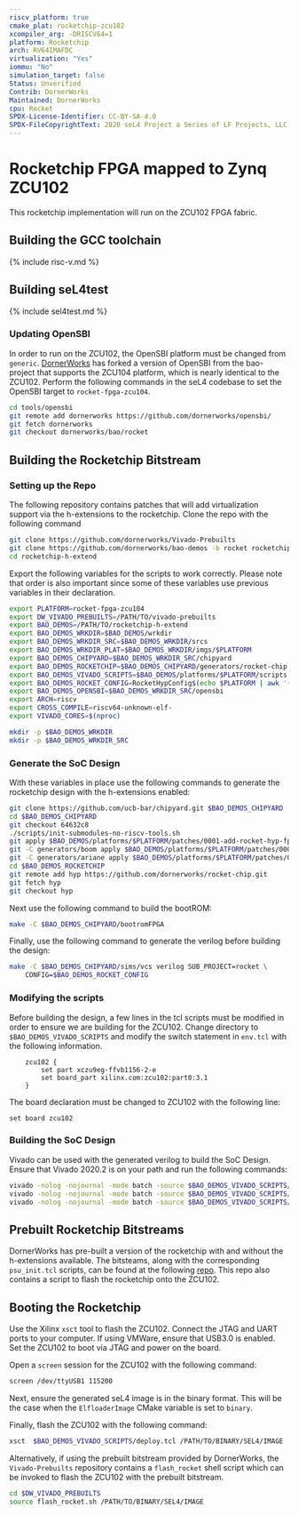 ```yaml
---
riscv_platform: true
cmake_plat: rocketchip-zcu102
xcompiler_arg: -DRISCV64=1
platform: Rocketchip
arch: RV64IMAFDC
virtualization: "Yes"
iommu: "No"
simulation_target: false
Status: Unverified
Contrib: DornerWorks
Maintained: DornerWorks
cpu: Rocket
SPDX-License-Identifier: CC-BY-SA-4.0
SPDX-FileCopyrightText: 2020 seL4 Project a Series of LF Projects, LLC.
---
```

# Rocketchip FPGA mapped to Zynq ZCU102

This rocketchip implementation will run on the ZCU102 FPGA fabric.

## Building the GCC toolchain

{% include risc-v.md %}

## Building seL4test

{% include sel4test.md %}

### Updating OpenSBI

In order to run on the ZCU102, the OpenSBI platform must be changed from `generic`.
[DornerWorks](https://github.com/dornerworks/opensbi/tree/bao/rocket) has forked a version of
OpenSBI from the bao-project that supports the ZCU104 platform, which is nearly identical to the
ZCU102. Perform the following commands in the seL4 codebase to set the OpenSBI target to
`rocket-fpga-zcu104`.

```sh
cd tools/opensbi
git remote add dornerworks https://github.com/dornerworks/opensbi/
git fetch dornerworks
git checkout dornerworks/bao/rocket
```

## Building the Rocketchip Bitstream

### Setting up the Repo

The following repository contains patches that will add virtualization support via the h-extensions
to the rocketchip. Clone the repo with the following command

```sh
git clone https://github.com/dornerworks/Vivado-Prebuilts
git clone https://github.com/dornerworks/bao-demos -b rocket rocketchip-h-extend
cd rocketchip-h-extend
```

Export the following variables for the scripts to work correctly. Please note that order is also
important since some of these variables use previous variables in their declaration.

```sh
export PLATFORM=rocket-fpga-zcu104
export DW_VIVADO_PREBUILTS=/PATH/TO/vivado-prebuilts
export BAO_DEMOS=/PATH/TO/rocketchip-h-extend
export BAO_DEMOS_WRKDIR=$BAO_DEMOS/wrkdir
export BAO_DEMOS_WRKDIR_SRC=$BAO_DEMOS_WRKDIR/srcs
export BAO_DEMOS_WRKDIR_PLAT=$BAO_DEMOS_WRKDIR/imgs/$PLATFORM
export BAO_DEMOS_CHIPYARD=$BAO_DEMOS_WRKDIR_SRC/chipyard
export BAO_DEMOS_ROCKETCHIP=$BAO_DEMOS_CHIPYARD/generators/rocket-chip
export BAO_DEMOS_VIVADO_SCRIPTS=$BAO_DEMOS/platforms/$PLATFORM/scripts
export BAO_DEMOS_ROCKET_CONFIG=RocketHypConfig$(echo $PLATFORM | awk '{split($0,A,"-"); print A[length(A)]}')
export BAO_DEMOS_OPENSBI=$BAO_DEMOS_WRKDIR_SRC/opensbi
export ARCH=riscv
export CROSS_COMPILE=riscv64-unknown-elf-
export VIVADO_CORES=$(nproc)

mkdir -p $BAO_DEMOS_WRKDIR
mkdir -p $BAO_DEMOS_WRKDIR_SRC
```

### Generate the SoC Design

With these variables in place use the following commands to generate the rocketchip design with the
h-extensions enabled:

```sh
git clone https://github.com/ucb-bar/chipyard.git $BAO_DEMOS_CHIPYARD
cd $BAO_DEMOS_CHIPYARD
git checkout 64632c8
./scripts/init-submodules-no-riscv-tools.sh
git apply $BAO_DEMOS/platforms/$PLATFORM/patches/0001-add-rocket-hyp-fpga-support.patch
git -C generators/boom apply $BAO_DEMOS/platforms/$PLATFORM/patches/0001-boom-add-usehyp-option.patch
git -C generators/ariane apply $BAO_DEMOS/platforms/$PLATFORM/patches/0001-ariane-add-usehyp-option.patch
cd $BAO_DEMOS_ROCKETCHIP
git remote add hyp https://github.com/dornerworks/rocket-chip.git
git fetch hyp
git checkout hyp
```

Next use the following command to build the bootROM:

```sh
make -C $BAO_DEMOS_CHIPYARD/bootromFPGA
```

Finally, use the following command to generate the verilog before building the design:

```sh
make -C $BAO_DEMOS_CHIPYARD/sims/vcs verilog SUB_PROJECT=rocket \
    CONFIG=$BAO_DEMOS_ROCKET_CONFIG
```

### Modifying the scripts

Before building the design, a few lines in the tcl scripts must be modified in order to ensure we
are building for the ZCU102. Change directory to `$BAO_DEMOS_VIVADO_SCRIPTS` and modify the switch
statement in `env.tcl` with the following information.

```
    zcu102 {
        set part xczu9eg-ffvb1156-2-e
        set board_part xilinx.com:zcu102:part0:3.1
    }
```

The board declaration must be changed to ZCU102 with the following line:

```
set board zcu102
```

### Building the SoC Design

Vivado can be used with the generated verilog to build the SoC Design. Ensure that Vivado 2020.2 is
on your path and run the following commands:

```sh
vivado -nolog -nojournal -mode batch -source $BAO_DEMOS_VIVADO_SCRIPTS/create_ip.tcl
vivado -nolog -nojournal -mode batch -source $BAO_DEMOS_VIVADO_SCRIPTS/create_design.tcl
vivado -nolog -nojournal -mode batch -source $BAO_DEMOS_VIVADO_SCRIPTS/build.tcl
```

## Prebuilt Rocketchip Bitstreams

DornerWorks has pre-built a version of the rocketchip with and without the h-extensions
available. The bitsteams, along with the corresponding `psu_init.tcl` scripts, can be found at the
following [repo](https://github.com/dornerworks/Vivado-Prebuilts). This repo also contains a script
to flash the rocketchip onto the ZCU102.

## Booting the Rocketchip

Use the Xilinx `xsct` tool to flash the ZCU102. Connect the JTAG and UART ports to your computer. If
using VMWare, ensure that USB3.0 is enabled. Set the ZCU102 to boot via JTAG and power on the board.


Open a `screen` session for the ZCU102 with the following command:

```sh
screen /dev/ttyUSB1 115200
```

Next, ensure the generated seL4 image is in the binary format. This will be the case when the
`ElfloaderImage` CMake variable is set to `binary`.

Finally, flash the ZCU102 with the following command:

```sh
xsct  $BAO_DEMOS_VIVADO_SCRIPTS/deploy.tcl /PATH/TO/BINARY/SEL4/IMAGE
```

Alternatively, if using the prebuilt bitstream provided by DornerWorks, the `Vivado-Prebuilts`
repository contains a `flash_rocket` shell script which can be invoked to flash the ZCU102 with the
prebuilt bitstream.

```sh
cd $DW_VIVADO_PREBUILTS
source flash_rocket.sh /PATH/TO/BINARY/SEL4/IMAGE
```

